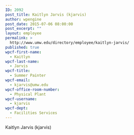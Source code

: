 ```yaml
---
ID: 2092
post_title: Kaitlyn Jarvis (kjarvis)
author: wpengine
post_date: 2015-07-06 08:00:00
post_excerpt: ""
layout: employee
permalink: >
  http://www.umw.edu/directory/employee/kaitlyn-jarvis/
published: true
wpcf-first-name:
  - Kaitlyn
wpcf-last-name:
  - Jarvis
wpcf-title:
  - Summer Painter
wpcf-email:
  - kjarvis@umw.edu
wpcf-office-room-number:
  - Physical Plant
wpcf-username:
  - kjarvis
wpcf-dept:
  - Facilities Services
---
```

Kaitlyn Jarvis (kjarvis)